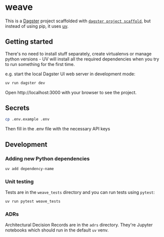 # weave

This is a [Dagster](https://dagster.io/) project scaffolded with [`dagster project scaffold`](https://docs.dagster.io/getting-started/create-new-project), but instead of using pip, it uses [uv](https://github.com/astral-sh/uv).

## Getting started

There's no need to install stuff separately, create virtualenvs or manage python
versions - UV will install all the required dependencies when you try to run
something for the first time.

e.g. start the local Dagster UI web server in development mode:

```bash
uv run dagster dev
```

Open http://localhost:3000 with your browser to see the project.

## Secrets
```bash
cp .env.example .env
```

Then fill in the .env file with the necessary API keys

## Development

### Adding new Python dependencies

```bash
uv add dependency-name
```

### Unit testing

Tests are in the `weave_tests` directory and you can run tests using `pytest`:

```bash
uv run pytest weave_tests
```

### ADRs
Architectural Decision Records are in the `adrs` directory. They're Jupyter notebooks
which should run in the default `uv` venv.
